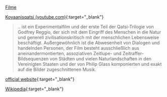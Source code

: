 [Filme](../filme.html)

[Koyaanisqatsi (youtube.com)](https://www.youtube.com/watch?v=i4MXPIpj5sA&list=PL0860055297FEA6A1){:target="_blank"}   

> .. ist ein Experimentalfilm und der erste Teil der Qatsi-Trilogie von Godfrey Reggio, der sich mit dem Eingriff des Menschen in die Natur und generell zivilisationskritisch mit der menschlichen Lebensweise beschäftigt.
Außergewöhnlich ist die Abwesenheit von Dialogen und handelnden Personen, der Film besteht ausschließlich aus aneinandermontierten, assoziativen Zeitlupe- und Zeitraffer-Bildsequenzen von Städten und vielen Naturlandschaften in den Vereinigten Staaten und der von Philip Glass komponierten und exakt auf die Bilder zugeschnittenen Musik.


[official website](http://www.koyaanisqatsi.org/films/koyaanisqatsi.php){:target="_blank"}   

[Wikipedia](https://en.wikipedia.org/wiki/Koyaanisqatsi){:target="_blank"}   
